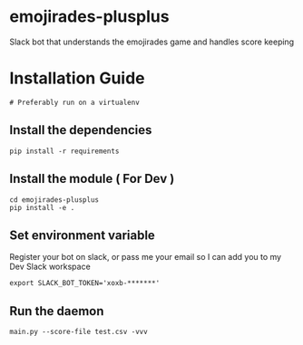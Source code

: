 # emojirades-plusplus
Slack bot that understands the emojirades game and handles score keeping

# Installation Guide
`# Preferably run on a virtualenv`

## Install the dependencies
`pip install -r requirements`

## Install the module ( For Dev )
`cd emojirades-plusplus`  
`pip install -e .`

## Set environment variable
Register your bot on slack, or pass me your email so I can add you to my Dev Slack workspace

`export SLACK_BOT_TOKEN='xoxb-*******'`

## Run the daemon
`main.py --score-file test.csv -vvv`